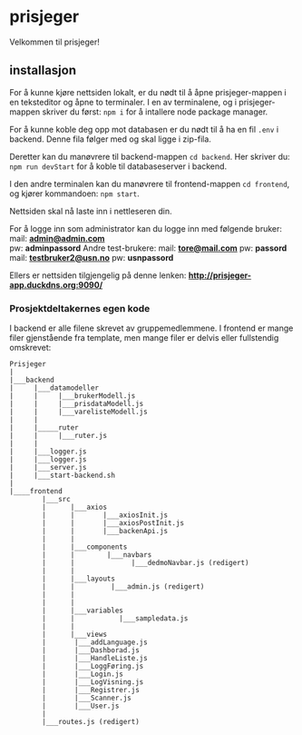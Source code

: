 # prisjeger
Velkommen til prisjeger!

## installasjon
For å kunne kjøre nettsiden lokalt, er du nødt til å åpne prisjeger-mappen i en teksteditor og åpne to terminaler. 
I en av terminalene, og i prisjeger-mappen skriver du først: `npm i` for å intallere node package manager.

For å kunne koble deg opp mot databasen er du nødt til å ha en fil `.env` i backend. Denne fila følger med og skal ligge i zip-fila.
 
Deretter kan du manøvrere til backend-mappen `cd backend`.
Her skriver du: `npm run devStart` for å koble til databaseserver i backend.

I den andre terminalen kan du manøvrere til frontend-mappen `cd frontend`, og kjører kommandoen: 
`npm start`.

Nettsiden skal nå laste inn i nettleseren din. 

For å logge inn som administrator kan du logge inn med følgende bruker:
mail: **admin@admin.com**  
pw: **adminpassord**
Andre test-brukere:
mail: **tore@mail.com** 
pw: **passord**
mail: **testbruker2@usn.no** 
pw: **usnpassord**

Ellers er nettsiden tilgjengelig på denne lenken:
**http://prisjeger-app.duckdns.org:9090/**

### Prosjektdeltakernes egen kode
I backend er alle filene skrevet av gruppemedlemmene. I frontend er mange filer gjenstående fra template, men mange filer er delvis eller fullstendig omskrevet:
```
Prisjeger
|
|___backend
|	  |___datamodeller
|	  |		|___brukerModell.js
|	  |		|___prisdataModell.js
|	  |		|___varelisteModell.js
|	  |
|	  |_____ruter
|	  |	    |___ruter.js
|	  |
|	  |___logger.js
|	  |___logger.js
|	  |___server.js
|	  |___start-backend.sh
|
|____frontend
	    |___src
	    |	   |___axios
	    |	   |	   |___axiosInit.js
	    |	   |	   |___axiosPostInit.js
	    |	   |	   |___backenApi.js
	    |	   |
	    |	   |___components
	    |	   |		|___navbars
	    |	   |			  |___dedmoNavbar.js (redigert)
	    |	   |						    
	    |	   |___layouts
	    |	   |	     |___admin.js (redigert)
	    |	   |
	    |	   |
 	    |	   |___variables
	    |	   |           |___sampledata.js
	    |	   |
	    |	   |___views
	    |		|___addLanguage.js
	    |		|___Dashborad.js
	    |		|___HandleListe.js
	    |		|___LoggFøring.js
	    |		|___Login.js
	    |		|___LogVisning.js
	    |		|___Registrer.js
	    |		|___Scanner.js
	    |		|___User.js
	    |
	    |___routes.js (redigert)
```
